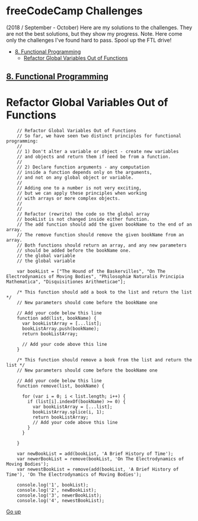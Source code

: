 
# freeCodeCamp  Challenges <a name="goUp"/>
(2018 / September - October)
Here are my solutions to the challenges. 
They are not the best solutions, but they show my progress.
Note. Here come only the challenges I've found hard to pass. 
Spool up the FTL drive!

* [8. Functional Programming](#funcProg)
    * [Refactor Global Variables Out of Functions](#refactorG)
    
   
   
   
   
   
    
 
 
 ## [8. Functional Programming](#funcProg)
     
     
     
 # <a name="refactorG"/> Refactor Global Variables Out of Functions

```
    // Refactor Global Variables Out of Functions
    // So far, we have seen two distinct principles for functional programming:
    //
    // 1) Don't alter a variable or object - create new variables
    // and objects and return them if need be from a function.
    //
    // 2) Declare function arguments - any computation
    // inside a function depends only on the arguments,
    // and not on any global object or variable.
    //
    // Adding one to a number is not very exciting,
    // but we can apply these principles when working
    // with arrays or more complex objects.
    //
    //
    // Refactor (rewrite) the code so the global array
    // bookList is not changed inside either function.
    // The add function should add the given bookName to the end of an array.
    // The remove function should remove the given bookName from an array.
    // Both functions should return an array, and any new parameters
    // should be added before the bookName one.
    // the global variable
    // the global variable
    
    var bookList = ["The Hound of the Baskervilles", "On The Electrodynamics of Moving Bodies", "Philosophiæ Naturalis Principia Mathematica", "Disquisitiones Arithmeticae"];

    /* This function should add a book to the list and return the list */
    // New parameters should come before the bookName one

    // Add your code below this line
    function add(list, bookName) {
      var bookListArray = [...list];
      bookListArray.push(bookName);
      return bookListArray;

      // Add your code above this line
    }

    /* This function should remove a book from the list and return the list */
    // New parameters should come before the bookName one

    // Add your code below this line
    function remove(list, bookName) {

      for (var i = 0; i < list.length; i++) {
        if (list[i].indexOf(bookName) >= 0) {
          var bookListArray = [...list];
          bookListArray.splice(i, 1);
          return bookListArray;
          // Add your code above this line
        }
      }

    }

    var newBookList = add(bookList, 'A Brief History of Time');
    var newerBookList = remove(bookList, 'On The Electrodynamics of Moving Bodies');
    var newestBookList = remove(add(bookList, 'A Brief History of Time'), 'On The Electrodynamics of Moving Bodies');

    console.log('1', bookList);
    console.log('2', newBookList);
    console.log('3', newerBookList);
    console.log('4', newestBookList);
```
[Go up](#goUp)
